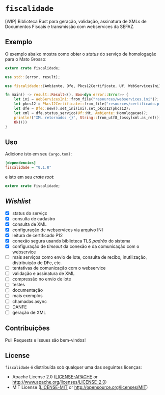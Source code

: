 # `fiscalidade`

[WIP] Biblioteca Rust para geração, validação, assinatura de XMLs de Documentos Fiscais e transmissão com webservices da SEFAZ.

## Exemplo

O exemplo abaixo mostra como obter o _status_ do serviço de homologação para o Mato Grosso:

```rust
extern crate fiscalidade;

use std::{error, result};

use fiscalidade::{Ambiente, Dfe, Pkcs12Certificate, Uf, WebServicesIni};

fn main() -> result::Result<(), Box<dyn error::Error>> {
    let ini = WebServicesIni::from_file("resources/webservices.ini")?;
    let pkcs12 = Pkcs12Certificate::from_file("resources/certificado.pfx", "minha-senha-secreta")?;
    let dfe = Dfe::new().set_ini(ini).set_pkcs12(pkcs12);
    let xml = dfe.status_servico(Uf::Mt, Ambiente::Homologacao)?;
    println!("XML retornado: {}", String::from_utf8_lossy(xml.as_ref()));
    Ok(())
}
```

## Uso

Adicione isto em seu `Cargo.toml`:

```ini
[dependencies]
fiscalidade = "0.1.0"
```

e isto em seu _crate root_:

```rust
extern crate fiscalidade;
```

## _Wishlist_

- [x] status do serviço
- [x] consulta de cadastro
- [x] consulta de XML
- [x] configuração de webservices via arquivo INI
- [x] leitura de certificado P12
- [x] conexão segura usando biblioteca TLS _padrão_ do sistema
- [x] configuração de _timeout_ da conexão e da comunicação com o webservice
- [ ] mais serviços como envio de lote, consulta de recibo, inutilização, distribuição de DFe, etc.
- [ ] tentativas de comunicação com o webservice
- [ ] validação e assinatura de XML
- [ ] compressão no envio de lote
- [ ] testes
- [ ] documentação
- [ ] mais exemplos
- [ ] chamadas async
- [ ] DANFE
- [ ] geração de XML

## Contribuições

Pull Requests e Issues são bem-vindos!

## License

`fiscalidade` é distribuída sob qualquer uma das seguintes licenças:

- Apache License 2.0 ([LICENSE-APACHE](LICENSE-APACHE) or <http://www.apache.org/licenses/LICENSE-2.0>)
- MIT License ([LICENSE-MIT](LICENSE-MIT) or <http://opensource.org/licenses/MIT>)
